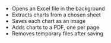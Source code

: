 - Opens an Excel file in the background  
- Extracts charts from a chosen sheet  
- Saves each chart as an image  
- Adds charts to a PDF, one per page  
- Removes temporary files after saving  
